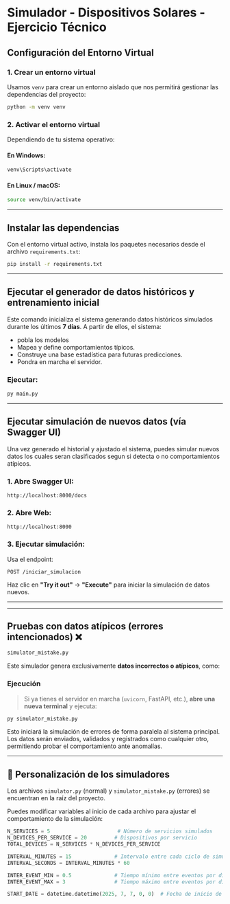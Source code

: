 # Simulador - Dispositivos Solares - Ejercicio Técnico

## Configuración del Entorno Virtual

### 1. Crear un entorno virtual

Usamos `venv` para crear un entorno aislado que nos permitirá gestionar las dependencias del proyecto:

```bash
python -m venv venv
````

### 2. Activar el entorno virtual

Dependiendo de tu sistema operativo:

#### En Windows:

```bash
venv\Scripts\activate
```

#### En Linux / macOS:

```bash
source venv/bin/activate
```

---

## Instalar las dependencias

Con el entorno virtual activo, instala los paquetes necesarios desde el archivo `requirements.txt`:

```bash
pip install -r requirements.txt
```

---

## Ejecutar el generador de datos históricos y entrenamiento inicial

Este comando inicializa el sistema generando datos históricos simulados durante los últimos **7 días**. A partir de ellos, el sistema:

* pobla los modelos
* Mapea y define comportamientos típicos.
* Construye una base estadística para futuras predicciones.
* Pondra en marcha el servidor.

### Ejecutar:

```bash
py main.py
```

---

## Ejecutar simulación de nuevos datos (vía Swagger UI)

Una vez generado el historial y ajustado el sistema, puedes simular nuevos datos los cuales seran clasificados segun si detecta o no comportamientos atípicos.

### 1. Abre Swagger UI:

```
http://localhost:8000/docs
```

### 2. Abre Web:

```
http://localhost:8000
```

### 3. Ejecutar simulación:

Usa el endpoint:

```
POST /iniciar_simulacion
```

Haz clic en **"Try it out"** → **"Execute"** para iniciar la simulación de datos nuevos.

---

---

## Pruebas con datos atípicos (errores intencionados) ❌

```bash
simulator_mistake.py
```
Este simulador genera exclusivamente **datos incorrectos o atípicos**, como:

### Ejecución

> Si ya tienes el servidor en marcha (`uvicorn`, FastAPI, etc.), **abre una nueva terminal** y ejecuta:

```bash
py simulator_mistake.py
```

Esto iniciará la simulación de errores de forma paralela al sistema principal. Los datos serán enviados, validados y registrados como cualquier otro, permitiendo probar el comportamiento ante anomalías.

---

## 🔧 Personalización de los simuladores

Los archivos `simulator.py` (normal) y `simulator_mistake.py` (errores) se encuentran en la raíz del proyecto.

Puedes modificar variables al inicio de cada archivo para ajustar el comportamiento de la simulación:

```python
N_SERVICES = 5                      # Número de servicios simulados
N_DEVICES_PER_SERVICE = 20         # Dispositivos por servicio
TOTAL_DEVICES = N_SERVICES * N_DEVICES_PER_SERVICE

INTERVAL_MINUTES = 15              # Intervalo entre cada ciclo de simulación
INTERVAL_SECONDS = INTERVAL_MINUTES * 60

INTER_EVENT_MIN = 0.5              # Tiempo mínimo entre eventos por dispositivo
INTER_EVENT_MAX = 3                # Tiempo máximo entre eventos por dispositivo

START_DATE = datetime.datetime(2025, 7, 7, 0, 0)  # Fecha de inicio de la simulación
```
